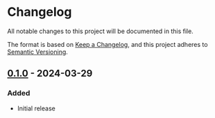 # Changelog
All notable changes to this project will be documented in this file.

The format is based on [Keep a Changelog](https://keepachangelog.com/en/1.0.0/),
and this project adheres to [Semantic Versioning](https://semver.org/spec/v2.0.0.html).

## [0.1.0] - 2024-03-29
### Added
- Initial release

[0.1.0]: https://github.com/Skycoder42/systemd_status/releases/tag/bridge%2Fv0.1.0
